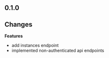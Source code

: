 ## 0.1.0

## Changes

**Features**

- add instances endpoint
- implemented non-authenticated api endpoints